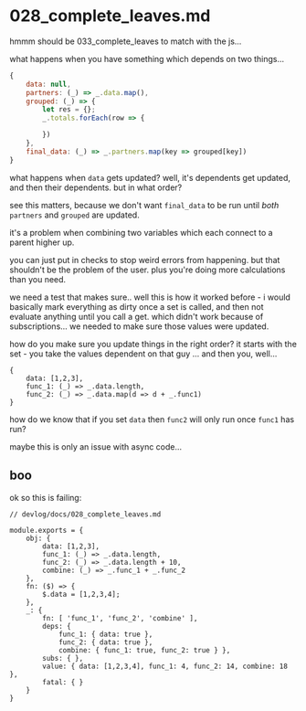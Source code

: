# 028_complete_leaves.md

hmmm should be 033_complete_leaves to match with the js...

what happens when you have something which depends on two things...

```js
{
    data: null,
    partners: (_) => _.data.map(),
    grouped: (_) => {
        let res = {};
        _.totals.forEach(row => {

        })
    },
    final_data: (_) => _.partners.map(key => grouped[key])
}
```

what happens when `data` gets updated? well, it's dependents
get updated, and then their dependents. but in what order?

see this matters, because we don't want `final_data` to be
run until _both_ `partners` and `grouped` are updated.

it's a problem when combining two variables which each
connect to a parent higher up.

you can just put in checks to stop weird errors from happening.
but that shouldn't be the problem of the user. plus you're
doing more calculations than you need.

we need a test that makes sure.. well this is how it worked
before - i would basically mark everything as dirty once
a set is called, and then not evaluate anything until
you call a get. which didn't work because of subscriptions...
we needed to make sure those values were updated.

how do you make sure you update things in the right order?
it starts with the set - you take the values dependent
on that guy ... and then you, well...

```
{
    data: [1,2,3],
    func_1: (_) => _.data.length,
    func_2: (_) => _.data.map(d => d + _.func1)
}
```

how do we know that if you set `data` then `func2` will
only run once `func1` has run?

maybe this is only an issue with async code...

## boo

ok so this is failing:

```
// devlog/docs/028_complete_leaves.md

module.exports = {
    obj: {
        data: [1,2,3],
        func_1: (_) => _.data.length,
        func_2: (_) => _.data.length + 10,
        combine: (_) => _.func_1 + _.func_2
    },
    fn: ($) => {
        $.data = [1,2,3,4];
    },
    _: {
        fn: [ 'func_1', 'func_2', 'combine' ],
        deps: { 
            func_1: { data: true }, 
            func_2: { data: true }, 
            combine: { func_1: true, func_2: true } },
        subs: { },
        value: { data: [1,2,3,4], func_1: 4, func_2: 14, combine: 18 },
        fatal: { }
    }
}
```

